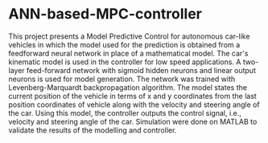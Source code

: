# ANN-based-MPC-controller
This project presents a Model Predictive Control for autonomous car-like vehicles in which the model used for the prediction is obtained from a feedforward neural network in place of a mathematical model. The car's kinematic model is used in the controller for low speed applications. A two-layer feed-forward network with sigmoid hidden neurons and linear output neurons is used for model generation. The network was trained with Levenberg-Marquardt backpropagation algorithm. The model states the current position of the vehicle in terms of x and y coordinates from the last position coordinates of vehicle along with the velocity and steering angle of the car. Using this model, the controller outputs the control signal, i.e., velocity and steering angle of the car. Simulation were done on MATLAB to validate the results of the modelling and controller.
